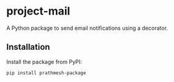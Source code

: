# project-mail

A Python package to send email notifications using a decorator.

## Installation

Install the package from PyPI:

```bash
pip install prathmesh-package
